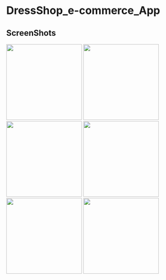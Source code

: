 # DressShop_e-commerce_App

<h2>ScreenShots</h2>
<p float ="left">
<img src="https://user-images.githubusercontent.com/88718312/138220184-899879df-e771-4cf1-8e17-deb395ac3f88.jpg" width="200">
<img src="https://user-images.githubusercontent.com/88718312/138221066-3b5cbb3d-24ac-41d7-b146-1d51156cf76d.jpg" width="200">
<img src="https://user-images.githubusercontent.com/88718312/138221098-c27b3f27-fb6c-4d1d-8c31-cd3522846279.jpg" width="200">
<img src="https://user-images.githubusercontent.com/88718312/138221112-78094a15-b79b-4062-9d94-206db9b39cb8.jpg" width="200">
<img src="https://user-images.githubusercontent.com/88718312/138221871-cc744d85-4fcb-4473-bd17-33d8e81b4896.jpg" width="200">
<img src="https://user-images.githubusercontent.com/88718312/138221117-50810bd2-e8b3-4f6e-8044-261e406533b0.jpg" width="200">
<p/>

